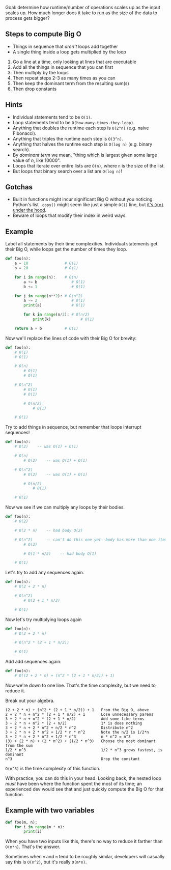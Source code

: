 Goal: determine how runtime/number of operations scales up as the input scales up. How much longer does it take to run as the size of the data to process gets bigger?

## Steps to compute Big O

* Things in sequence that _aren't_ loops add together
* A single thing inside a loop gets multiplied by the loop

1. Go a line at a time, only looking at lines that are executable
2. Add all the things in sequence that you can first
3. Then multiply by the loops
4. Then repeat steps 2-3 as many times as you can
5. Then keep the dominant term from the resulting sum(s)
6. Then drop constants

## Hints

* Individual statements tend to be `O(1)`.
* Loop statements tend to be `O(how-many-times-they-loop)`.
* Anything that doubles the runtime each step is `O(2^n)` (e.g. naive Fibonacci).
* Anything that triples the runtime each step is `O(3^n)`.
* Anything that halves the runtime each step is `O(log n)` (e.g. binary search).
* By _dominant term_ we mean, "thing which is largest given some large value of _n_, like 10000".
* Loops that iterate over entire lists are `O(n)`, where `n` is the size of the list.
* But loops that binary search over a list are `O(log n)`!

## Gotchas

* Built in functions might incur significant Big O without you noticing. Python's list `.copy()` might seem like just a simple `O(1)` line, but [it's `O(n)` under the hood](https://wiki.python.org/moin/TimeComplexity).
* Beware of loops that modify their index in weird ways.

## Example

Label all statements by their time complexities. Individual statements get their Big O, while loops get the number of times they loop.

```python
def foo(n):
    a = 10                # O(1)
    b = 20                # O(1)

    for i in range(n):    # O(n)
        a += b               # O(1)
        b += 1               # O(1)

    for j in range(n**2): # O(n^2)
        a -= 2               # O(1)
        print(a)             # O(1)

        for k in range(n/2): # O(n/2)
            print(k)             # O(1)

    return a + b          # O(1)
```

Now we'll replace the lines of code with their Big O for brevity:

```python
def foo(n):
    # O(1)
    # O(1)

    # O(n)
        # O(1)
        # O(1)

    # O(n^2)
        # O(1)
        # O(1)

        # O(n/2)
            # O(1)

    # O(1)
```

Try to add things in sequence, but remember that loops interrupt sequences!


```python
def foo(n):
    # O(2)    -- was O(1) + O(1)

    # O(n)
        # O(2)    -- was O(1) + O(1)

    # O(n^2)
        # O(2)    -- was O(1) + O(1)

        # O(n/2)
            # O(1)

    # O(1)
```

Now we see if we can multiply any loops by their bodies.

```python
def foo(n):
    # O(2)

    # O(2 * n)    -- had body O(2)

    # O(n^2)      -- can't do this one yet--body has more than one item
        # O(2)

        # O(1 * n/2)    -- had body O(1)

    # O(1)
```

Let's try to add any sequences again.


```python
def foo(n):
    # O(2 + 2 * n)

    # O(n^2)
        # O(2 + 1 * n/2)

    # O(1)
```

Now let's try multiplying loops again

```python
def foo(n):
    # O(2 + 2 * n)

    # O(n^2 * (2 + 1 * n/2))

    # O(1)
```

Add add sequences again:

```python
def foo(n):
    # O((2 + 2 * n) + (n^2 * (2 + 1 * n/2)) + 1)
```

Now we're down to one line. That's the time complexity, but we need to reduce it.

Break out your algebra.

```
(2 + 2 * n) + (n^2 * (2 + 1 * n/2)) + 1   From the Big O, above
2 + 2 * n + n^2 * (2 + 1 * n/2) + 1       Lose unnecessary parens
3 + 2 * n + n^2 * (2 + 1 * n/2)           Add some like terms
3 + 2 * n + n^2 * (2 + n/2)               1* is does nothing
3 + 2 * n + 2 * n^2 + n/2 * n^2           Distribute n^2
3 + 2 * n + 2 * n^2 + 1/2 * n * n^2       Note the n/2 is 1/2*n
3 + 2 * n + 2 * n^2 + 1/2 * n^3           n * n^2 = n^3
(3) + (2 * n) + (2 * n^2) + (1/2 * n^3)   Choose the most dominant from the sum
1/2 * n^3                                 1/2 * n^3 grows fastest, is dominant
n^3                                       Drop the constant
```

`O(n^3)` is the time complexity of this function.

With practice, you can do this in your head. Looking back, the nested loop _must_ have been where the function spent the most of its time; an experienced dev would see that and just quickly compute the Big O for that function.

## Example with two variables

```python
def foo(m, n):
    for i in range(m * n):
        print(i)
```

When you have two inputs like this, there's no way to reduce it farther than `O(m*n)`. That's the answer.

Sometimes when `m` and `n` tend to be roughly similar, developers will casually say this is `O(n^2)`, but it's really `O(m*n)`.
